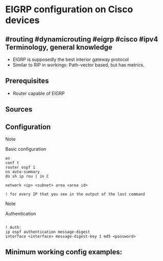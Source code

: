 # EIGRP configuration on Cisco devices
#routing #dynamicrouting #eigrp #cisco #ipv4 
Terminology, general knowledge
---
- EIGRP is supposedly the best interior gateway protocol
- Similar to RIP in workings: Path-vector based, but has metrics.

Prerequisites
---
- Router capable of EIGRP

Sources
---

Configuration
---

> [!NOTE] 
> Basic configuration

```
en
conf t
router ospf 1
no auto-summary
do sh ip rou | in C

network <ip> <subnet> area <area id> 

! for every IP that you see in the output of the last command
```


> [!NOTE]
> Authentication

```

! Auth:
ip ospf authentication message-digest
interface <interface> message-digest-key 1 md5 <password>

```

Minimum working config examples:
---